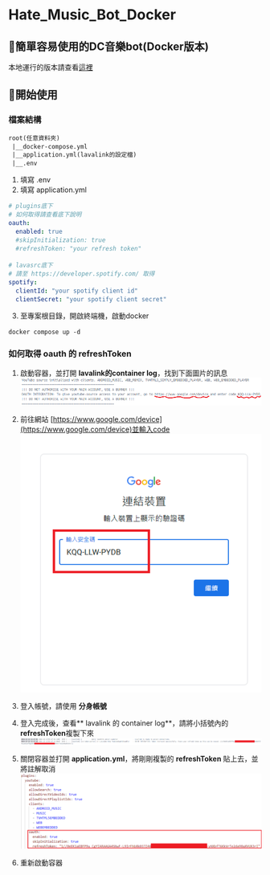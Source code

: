 # Hate_Music_Bot_Docker
## 🎵簡單容易使用的DC音樂bot(Docker版本)<br />

本地運行的版本請查看[這裡](https://github.com/Forever-Hate/Hate_Music_Bot)

## 📖開始使用
### 檔案結構
```txt
root(任意資料夾)
 |__docker-compose.yml
 |__application.yml(lavalink的設定檔)
 |__.env
```
1. 填寫 .env
2. 填寫 application.yml
```application.yml
# plugins底下
# 如何取得請查看底下說明
oauth:
  enabled: true
  #skipInitialization: true
  #refreshToken: "your refresh token"

# lavasrc底下
# 請至 https://developer.spotify.com/ 取得
spotify:
  clientId: "your spotify client id"
  clientSecret: "your spotify client secret"
```
3. 至專案根目錄，開啟終端機，啟動docker<br />
```txt
docker compose up -d
```
### 如何取得 oauth 的 refreshToken
1. 啟動容器，並打開 **lavalink的container log**，找到下面圖片的訊息
![log](imgs/getrefreshtoken-1.png)

2. 前往網站 [https://www.google.com/device](https://www.google.com/device)並輸入code
![code](imgs/getrefreshtoken-2.png)

3. 登入帳號，請使用 **分身帳號**

4. 登入完成後，查看** lavalink 的 container log**，請將小括號內的**refreshToken**複製下來
![token](imgs/getrefreshtoken-3.png)

5. 關閉容器並打開 **application.yml**，將剛剛複製的 **refreshToken** 貼上去，並將註解取消
![application](imgs/getrefreshtoken-4.png)

6. 重新啟動容器